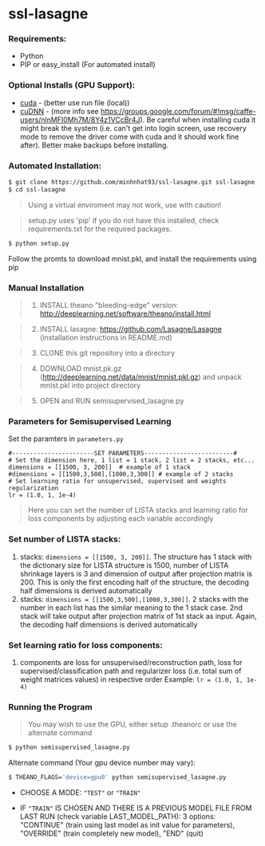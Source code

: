 # ssl-lasagne

### Requirements:
* Python
* PIP or easy_install (For automated install)

### Optional Installs (GPU Support):
[cuda]: <https://developer.nvidia.com/cuda-downloads>
[cudNN]: <https://developer.nvidia.com/cudnn>
* [cuda] - (better use run file (local))
* [cuDNN] - (more info see https://groups.google.com/forum/#!msg/caffe-users/nlnMFI0Mh7M/8Y4z1VCcBr4J). Be careful when installing cuda it might break the system (i.e. can't get into login screen, use recovery mode to remove the driver come with cuda and it should work fine after). Better make backups before installing.

### Automated Installation:
```sh 
$ git clone https://github.com/minhnhat93/ssl-lasagne.git ssl-lasagne
$ cd ssl-lasagne
```
> Using a virtual enviroment may not work, use with caution!

> setup.py uses 'pip' if you do not have this installed, check requirements.txt for the required packages.

```sh
$ python setup.py
```
Follow the promts to download mnist.pkl, and install the requirements using pip

### Manual Installation

> 1. INSTALL theano "bleeding-edge" version: http://deeplearning.net/software/theano/install.html

> 2. INSTALL lasagne: https://github.com/Lasagne/Lasagne (installation instructions in README.md)

> 3. CLONE this git repository into a directory

> 4. DOWNLOAD mnist.pk.gz (http://deeplearning.net/data/mnist/mnist.pkl.gz) and unpack mnist.pkl into project directory

> 5. OPEN and RUN semisupervised_lasagne.py

### Parameters for Semisupervised Learning

Set the paramters in ` parameters.py `
```
#-----------------------SET PARAMETERS-------------------------#
# Set the dimension here, 1 list = 1 stack, 2 list = 2 stacks, etc...
dimensions = [[1500, 3, 200]]  # example of 1 stack
#dimensions = [[1500,3,500],[1000,3,300]] # example of 2 stacks
# Set learning ratio for unsupervised, supervised and weights regularization
lr = (1.0, 1, 1e-4)
```
> Here you can set the number of LISTA stacks and learning ratio for loss components by adjusting each variable accordingly

### Set number of LISTA stacks:
1. stacks: ```dimensions = [[1500, 3, 200]]```. The structure has 1 stack with the dictionary size for LISTA structure is 1500,
 number of LISTA shrinkage layers is 3 and dimension of output after projection matrix is 200. This is only the first 
 encoding half of the structure, the decoding half dimensions is derived automatically
2. stacks: ```dimensions = [[1500,3,500],[1000,3,300]]```. 2 stacks with the number in each list has the similar meaning to the
1 stack case. 2nd stack will take output after projection matrix of 1st stack as input. Again, the decoding half 
dimensions is derived automatically

### Set learning ratio for loss components:

1. components are loss for unsupervised/reconstruction path, loss for supervised/classification path and regularizer loss
(i.e. total sum of weight matrices values) in respective order
Example: ```lr = (1.0, 1, 1e-4)```

### Running the Program

> You may wish to use the GPU, either setup .theanorc or use the alternate command

```sh
$ python semisupervised_lasagne.py
```

Alternate command (Your gpu device number may vary):
```sh
$ THEANO_FLAGS='device=gpu0' python semisupervised_lasagne.py
```

* CHOOSE A MODE: `"TEST"` or `"TRAIN"`

* IF `"TRAIN"` IS CHOSEN AND THERE IS A PREVIOUS MODEL FILE FROM LAST RUN (check variable LAST_MODEL_PATH): 
3 options: "CONTINUE" (train using last model as init value for parameters), "OVERRIDE" (train completely new model),
"END" (quit)


